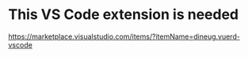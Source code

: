 # This VS Code extension is needed

https://marketplace.visualstudio.com/items/?itemName=dineug.vuerd-vscode